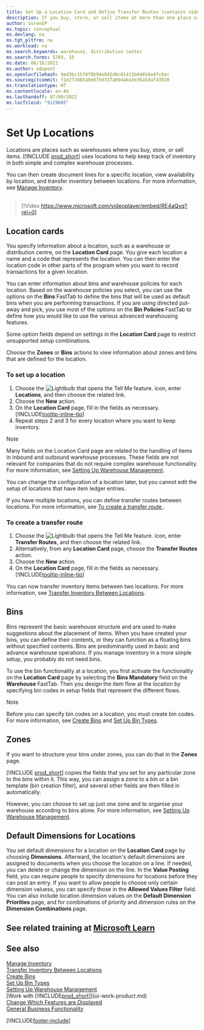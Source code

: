 ```yaml
---
title: Set Up a Location Card and Define Transfer Routes (contains video)
description: If you buy, store, or sell items at more than one place or warehouse, you must set up each location with a location card and define transfer routes.
author: SorenGP
ms.topic: conceptual
ms.devlang: na
ms.tgt_pltfrm: na
ms.workload: na
ms.search.keywords: warehouse, distribution center
ms.search.forms: 5703, 15
ms.date: 06/16/2021
ms.author: edupont
ms.openlocfilehash: 9ed3bc15f8f8b94e842d8c01415b04018e4fc6ec
ms.sourcegitcommit: f1e272485a0e675d337a694aba3e35a5daf43920
ms.translationtype: HT
ms.contentlocale: en-AU
ms.lasthandoff: 07/09/2022
ms.locfileid: "9129685"
---
```

# <a name="set-up-locations"></a>Set Up Locations

Locations are places such as warehouses where you buy, store, or sell items. [!INCLUDE [prod_short](includes/prod_short.md)] uses locations to help keep track of inventory in both simple and complex warehouse processes.

You can then create document lines for a specific location, view availability by location, and transfer inventory between locations. For more information, see [Manage Inventory](inventory-manage-inventory.md).
<br><br>  
  
> [!Video https://www.microsoft.com/videoplayer/embed/RE4aQvq?rel=0]

## <a name="location-cards"></a>Location cards

You specify information about a location, such as a warehouse or distribution centre, on the **Location Card** page. You give each location a name and a code that represents the location. You can then enter the location code in other parts of the program when you want to record transactions for a given location.  

You can enter information about bins and warehouse policies for each location. Based on the warehouse policies you select, you can use the options on the **Bins** FastTab to define the bins that will be used as default bins when you are performing transactions. If you are using directed put-away and pick, you use most of the options on the **Bin Policies** FastTab to define how you would like to use the various advanced warehousing features.  

Some option fields depend on settings in the **Location Card** page to restrict unsupported setup combinations.  

Choose the **Zones** or **Bins** actions to view information about zones and bins that are defined for the location.

### <a name="to-set-up-a-location"></a>To set up a location

1. Choose the ![Lightbulb that opens the Tell Me feature.](media/ui-search/search_small.png "Tell me what you want to do") icon, enter **Locations**, and then choose the related link.
2. Choose the **New** action.
3. On the **Location Card** page, fill in the fields as necessary. [!INCLUDE[tooltip-inline-tip](includes/tooltip-inline-tip_md.md)]
4. Repeat steps 2 and 3 for every location where you want to keep inventory.

> [!NOTE]  
> Many fields on the Location Card page are related to the handling of items in inbound and outbound warehouse processes. These fields are not relevant for companies that do not require complex warehouse functionality. For more information, see [Setting Up Warehouse Management](warehouse-setup-warehouse.md).

You can change the configuration of a location later, but you cannot edit the setup of locations that have item ledger entries.  

If you have multiple locations, you can define transfer routes between locations. For more information, see [To create a transfer route ](inventory-how-setup-locations.md#to-create-a-transfer-route). 

### <a name="to-create-a-transfer-route"></a>To create a transfer route

1. Choose the ![Lightbulb that opens the Tell Me feature.](media/ui-search/search_small.png "Tell me what you want to do") icon, enter **Transfer Routes**, and then choose the related link.
2. Alternatively, from any **Location Card** page, choose the **Transfer Routes** action.
3. Choose the **New** action.
4. On the **Location Card** page, fill in the fields as necessary. [!INCLUDE[tooltip-inline-tip](includes/tooltip-inline-tip_md.md)]

You can now transfer inventory items between two locations. For more information, see [Transfer Inventory Between Locations](inventory-how-transfer-between-locations.md).    

## <a name="bins"></a>Bins

Bins represent the basic warehouse structure and are used to make suggestions about the placement of items. When you have created your bins, you can define their contents, or they can function as a floating bins without specified contents. Bins are predominantly used in basic and advance warehouse operations. If you manage inventory in a more simple setup, you probably do not need bins.

To use the bin functionality at a location, you first activate the functionality on the **Location Card** page by selecting the **Bins Mandatory** field on the **Warehouse** FastTab. Then you design the item flow at the location by specifying bin codes in setup fields that represent the different flows.

> [!NOTE]
> Before you can specify bin codes on a location, you must create bin codes. For more information, see [Create Bins](warehouse-how-to-create-individual-bins.md) and [Set Up Bin Types](warehouse-how-to-set-up-bin-types.md).  

## <a name="zones"></a>Zones

If you want to structure your bins under zones, you can do that in the **Zones** page.

[!INCLUDE [prod_short](includes/prod_short.md)] copies the fields that you set for any particular zone to the bins within it. This way, you can assign a zone to a bin or a bin template (bin creation filter), and several other fields are then filled in automatically.

However, you can choose to set up just one zone and to organise your warehouse according to bins alone. For more information, see [Setting Up Warehouse Management](warehouse-setup-warehouse.md).  

## <a name="default-dimensions-for-locations"></a>Default Dimensions for Locations
You set default dimensions for a location on the **Location Card** page by choosing **Dimensions**. Afterward, the location's default dimensions are assigned to documents when you choose the location on a line. If needed, you can delete or change the dimension on the line. In the **Value Posting** field, you can require people to specify dimensions for locations before they can post an entry. If you want to allow people to choose only certain dimension valuess, you can specify those in the **Allowed Values Filter** field. You can also include location dimension values on the **Default Dimension Priorities** page, and for combinations of priority and dimension rules on the **Dimension Combinations** page.

## <a name="see-related-training-at-microsoft-learn"></a>See related training at [Microsoft Learn](/learn/modules/trade-set-up-dynamics-365-business-central/)

## <a name="see-also"></a>See also

[Manage Inventory](inventory-manage-inventory.md)  
[Transfer Inventory Between Locations](inventory-how-transfer-between-locations.md)  
[Create Bins](warehouse-how-to-create-individual-bins.md)  
[Set Up Bin Types](warehouse-how-to-set-up-bin-types.md)  
[Setting Up Warehouse Management](warehouse-setup-warehouse.md)  
[Work with [!INCLUDE[prod_short](includes/prod_short.md)]](ui-work-product.md)  
[Change Which Features are Displayed](ui-experiences.md)  
[General Business Functionality](ui-across-business-areas.md)


[!INCLUDE[footer-include](includes/footer-banner.md)]